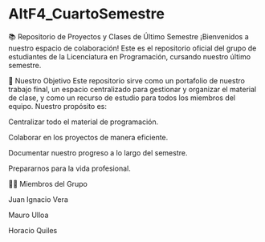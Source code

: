 # AltF4_CuartoSemestre

📚 Repositorio de Proyectos y Clases de Último Semestre
¡Bienvenidos a nuestro espacio de colaboración! Este es el repositorio oficial del grupo de estudiantes de la Licenciatura en Programación, cursando nuestro último semestre.

🎯 Nuestro Objetivo
Este repositorio sirve como un portafolio de nuestro trabajo final, un espacio centralizado para gestionar y organizar el material de clase, y como un recurso de estudio para todos los miembros del equipo. Nuestro propósito es:

Centralizar todo el material de programación.

Colaborar en los proyectos de manera eficiente.

Documentar nuestro progreso a lo largo del semestre.

Prepararnos para la vida profesional.

👩‍💻 Miembros del Grupo

Juan Ignacio Vera

Mauro Ulloa

Horacio Quiles
